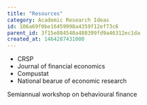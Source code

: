 ```yaml
---
title: "Resources"
category: Academic Research Ideas
id: 106a69f0be16459998a4359f12ef73c6
parent_id: 3f15e884540a480399fd9a46312ec1da
created_at: 1464287431000
---
```


- CRSP
- Journal of financial economics
- Compustat
- National bearue of economic research

Semiannual workshop on behavioural finance
    